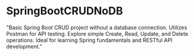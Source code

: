 # SpringBootCRUDNoDB
"Basic Spring Boot CRUD project without a database connection. Utilizes Postman for API testing. Explore simple Create, Read, Update, and Delete operations. Ideal for learning Spring fundamentals and RESTful API development."
